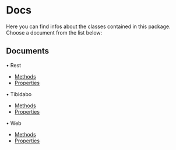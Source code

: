 # Docs
Here you can find infos about the classes contained in this package. Choose a document from the list below:

## Documents

• Rest

   - [Methods](Rest/Methods.md)
   - [Properties](Rest/Properties.md)

• Tibidabo

   - [Methods](Tibidabo/Methods.md)
   - [Properties](Tibidabo/Properties.md)

• Web

   - [Methods](Web/Methods.md)
   - [Properties](Web/Properties.md)
